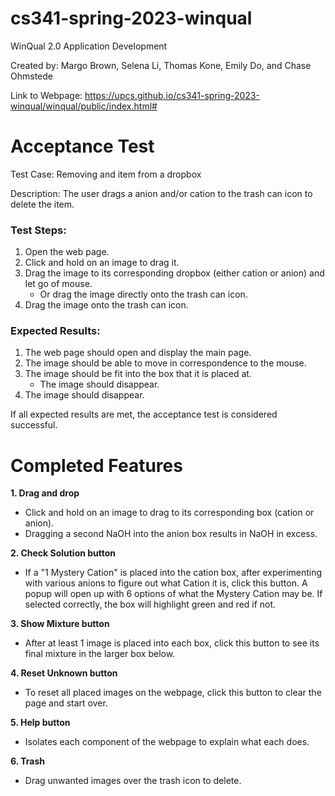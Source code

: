 # cs341-spring-2023-winqual

WinQual 2.0 Application Development
  
Created by: Margo Brown, Selena Li, Thomas Kone, Emily Do, and Chase Ohmstede

Link to Webpage: https://upcs.github.io/cs341-spring-2023-winqual/winqual/public/index.html#

# Acceptance Test

Test Case: Removing and item from a dropbox

Description: The user drags a anion and/or cation to the trash can icon to delete the item.

### Test Steps: 
  1. Open the web page.
  2. Click and hold on an image to drag it.
  3. Drag the image to its corresponding dropbox (either cation or anion) and let go of mouse.
     - Or drag the image directly onto the trash can icon. 
  4. Drag the image onto the trash can icon.
  
### Expected Results:
  1. The web page should open and display the main page.
  2. The image should be able to move in correspondence to the mouse. 
  3. The image should be fit into the box that it is placed at.
     - The image should disappear.
  4. The image should disappear.

If all expected results are met, the acceptance test is considered successful.

# Completed Features

**1. Drag and drop**
   - Click and hold on an image to drag to its corresponding box (cation or anion).
   - Dragging a second NaOH into the anion box results in NaOH in excess.
     
**2. Check Solution button**
  - If a "1 Mystery Cation" is placed into the cation box, after experimenting with various anions to figure out what Cation it is, click this button. A popup will open up with 6 options of what the Mystery Cation may be. If selected correctly, the box will highlight green and red if not.

**3. Show Mixture button**
  - After at least 1 image is placed into each box, click this button to see its final mixture in the larger box below.

**4. Reset Unknown button**
  - To reset all placed images on the webpage, click this button to clear the page and start over.

**5. Help button**
  - Isolates each component of the webpage to explain what each does.

**6. Trash**
  - Drag unwanted images over the trash icon to delete.
